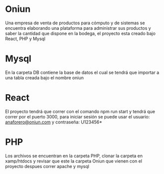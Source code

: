 # Oniun
Una empresa de venta de productos para cómputo y de sistemas se encuentra elaborando una plataforma para administrar sus productos y saber la cantidad que dispone en la bodega, el proyecto esta creado bajo React, PHP y Mysql

# Mysql
En la carpeta DB contiene la base de datos el cual se tendrá que importar a una tabla creada bajo el nombre oniun

# React
El proyecto tendrá que correr con el comando npm run start y tendrá que correr por el puerto 3000, para iniciar sesión se puede usar el usuario: anaforero@oniun.com y contraseña: U123456*

# PHP
Los archivos se encuentran en la carpeta PHP, clonar la carpeta en xamp/htdocs y revisar que este la carpeta Oniun que vienen con el proyecto despues correr apache y mysql
